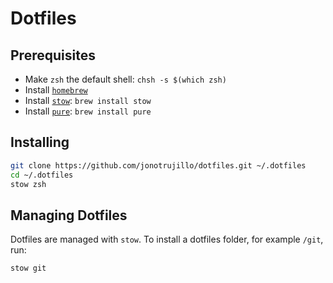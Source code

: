 # Dotfiles

## Prerequisites

- Make `zsh` the default shell: `chsh -s $(which zsh)`
- Install [`homebrew`](https://brew.sh)
- Install [`stow`](https://www.gnu.org/software/stow/): `brew install stow`
- Install [`pure`](https://github.com/sindresorhus/pure): `brew install pure`

## Installing

```sh
git clone https://github.com/jonotrujillo/dotfiles.git ~/.dotfiles
cd ~/.dotfiles
stow zsh
```

## Managing Dotfiles

Dotfiles are managed with `stow`. To install a dotfiles folder, for example `/git`, run:

```sh
stow git
```

